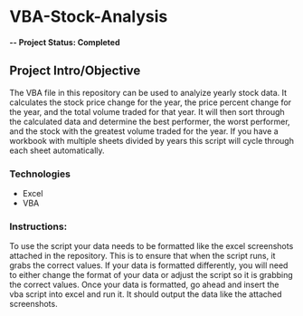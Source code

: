 # VBA-Stock-Analysis

#### -- Project Status: Completed

## Project Intro/Objective

The VBA file in this repository can be used to analyize yearly stock data.  It calculates the stock price change for the year, the price percent change for the year, and the total volume traded for that year.  It will then sort through the calculated data and determine the best performer, the worst performer, and the stock with the greatest volume traded for the year.  If you have a workbook with multiple sheets divided by years this script will cycle through each sheet automatically.

### Technologies
* Excel
* VBA

### Instructions:
To use the script your data needs to be formatted like the excel screenshots attached in the repository.  This is to ensure that when the script runs, it grabs the correct values.  If your data is formatted differently, you will need to either change the format of your data or adjust the script so it is grabbing the correct values. Once your data is formatted, go ahead and insert the vba script into excel and run it.  It should output the data like the attached screenshots.

